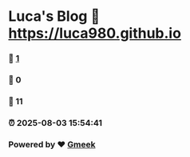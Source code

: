 # Luca's Blog :link: https://luca980.github.io 
### :page_facing_up: [1](https://luca980.github.io/tag.html) 
### :speech_balloon: 0 
### :hibiscus: 11 
### :alarm_clock: 2025-08-03 15:54:41 
### Powered by :heart: [Gmeek](https://github.com/Meekdai/Gmeek)
